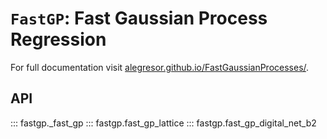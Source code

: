 # `FastGP`: Fast Gaussian Process Regression

For full documentation visit [alegresor.github.io/FastGaussianProcesses/](https://alegresor.github.io/FastGaussianProcesses/).

## API

::: fastgp._fast_gp
::: fastgp.fast_gp_lattice
::: fastgp.fast_gp_digital_net_b2
